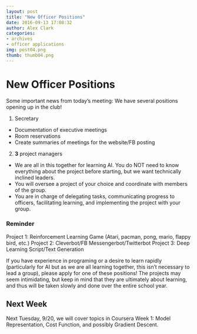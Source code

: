 ```yaml
---
layout: post
title: "New Officer Positions"
date: 2016-09-13 17:08:32
author: Alex Clark
categories:
- archives
- officer applications
img: post04.png
thumb: thumb04.png
---
```


# New Officer Positions

Some important news from today’s meeting:
We have several positions opening up in the club!

1. Secretary
  * Documentation of executive meetings
  * Room reservations
  * Create summaries of meetings for the website/FB posting
2. __3__ project managers
  * We are all in this together for learning AI. You do NOT need to know everything about the project before starting, but we want technically inclined leaders.
  * You will oversee a project of your choice and coordinate with members of the group.
  * You are in charge of delegating tasks, communicating progress to officers, facilitating learning, and implementing the project with your group.

### Reminder
 Project 1: Reinforcement Learning Game (Atari, pacman, pong, mario, flappy bird, etc.)
 Project 2: Cleverbot/FB Messengerbot/Twitterbot
 Project 3: Deep Learning Script/Text Generation

If you have experience in programing or a desire to learn rapidly (particularly for AI but as we are all learning together, this isn’t necessary to lead a group), please apply for one of these positions! The projects may seem intimidating, but keep in mind that they are ultimately about learning, and thus will be taken slowly and done over the entire school year.

## Next Week
Next Tuesday, 9/20, we will cover topics in Coursera Week 1: Model Representation, Cost Function, and possibly Gradient Descent.



[hampden]: https://github.com/jekyll/jekyll